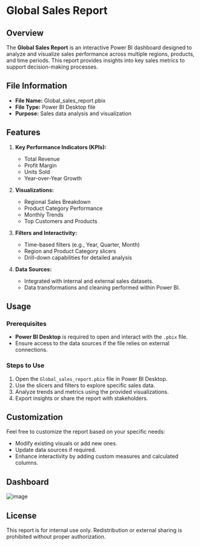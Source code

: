 # Global Sales Report

## Overview
The **Global Sales Report** is an interactive Power BI dashboard designed to analyze and visualize sales performance across multiple regions, products, and time periods. This report provides insights into key sales metrics to support decision-making processes.

## File Information
- **File Name:** Global_sales_report.pbix
- **File Type:** Power BI Desktop file
- **Purpose:** Sales data analysis and visualization

## Features
1. **Key Performance Indicators (KPIs):**
   - Total Revenue
   - Profit Margin
   - Units Sold
   - Year-over-Year Growth

2. **Visualizations:**
   - Regional Sales Breakdown
   - Product Category Performance
   - Monthly Trends
   - Top Customers and Products

3. **Filters and Interactivity:**
   - Time-based filters (e.g., Year, Quarter, Month)
   - Region and Product Category slicers
   - Drill-down capabilities for detailed analysis

4. **Data Sources:**
   - Integrated with internal and external sales datasets.
   - Data transformations and cleaning performed within Power BI.

## Usage
### Prerequisites
- **Power BI Desktop** is required to open and interact with the `.pbix` file.
- Ensure access to the data sources if the file relies on external connections.

### Steps to Use
1. Open the `Global_sales_report.pbix` file in Power BI Desktop.
2. Use the slicers and filters to explore specific sales data.
3. Analyze trends and metrics using the provided visualizations.
4. Export insights or share the report with stakeholders.

## Customization
Feel free to customize the report based on your specific needs:
- Modify existing visuals or add new ones.
- Update data sources if required.
- Enhance interactivity by adding custom measures and calculated columns.

## Dashboard
  
  ![image](https://github.com/user-attachments/assets/2fdca56d-3c83-4823-8fec-d1f2fdef6aee)

## License
This report is for internal use only. Redistribution or external sharing is prohibited without proper authorization.


